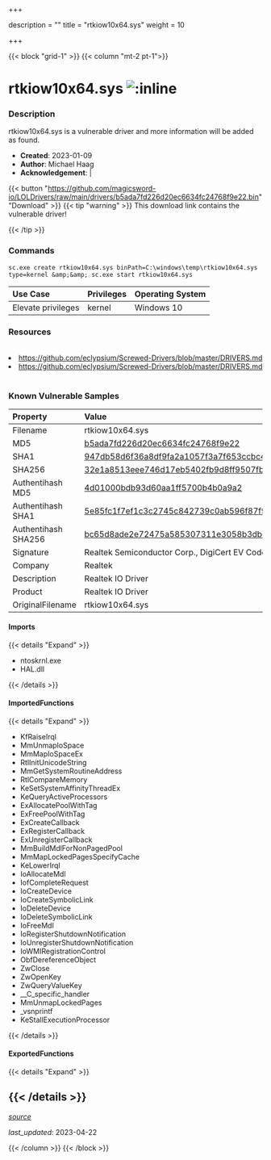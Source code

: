+++

description = ""
title = "rtkiow10x64.sys"
weight = 10

+++


{{< block "grid-1" >}}
{{< column "mt-2 pt-1">}}


# rtkiow10x64.sys ![:inline](/images/twitter_verified.png) 


### Description

rtkiow10x64.sys is a vulnerable driver and more information will be added as found.

- **Created**: 2023-01-09
- **Author**: Michael Haag
- **Acknowledgement**:  | [](https://twitter.com/)

{{< button "https://github.com/magicsword-io/LOLDrivers/raw/main/drivers/b5ada7fd226d20ec6634fc24768f9e22.bin" "Download" >}}
{{< tip "warning" >}}
This download link contains the vulnerable driver!

{{< /tip >}}

### Commands

```
sc.exe create rtkiow10x64.sys binPath=C:\windows\temp\rtkiow10x64.sys     type=kernel &amp;&amp; sc.exe start rtkiow10x64.sys
```

| Use Case | Privileges | Operating System | 
|:---- | ---- | ---- |
| Elevate privileges | kernel | Windows 10 |

### Resources
<br>
<li><a href=" https://github.com/eclypsium/Screwed-Drivers/blob/master/DRIVERS.md"> https://github.com/eclypsium/Screwed-Drivers/blob/master/DRIVERS.md</a></li>
<li><a href="https://github.com/eclypsium/Screwed-Drivers/blob/master/DRIVERS.md">https://github.com/eclypsium/Screwed-Drivers/blob/master/DRIVERS.md</a></li>
<br>

### Known Vulnerable Samples

| Property           | Value |
|:-------------------|:------|
| Filename           | rtkiow10x64.sys |
| MD5                | [b5ada7fd226d20ec6634fc24768f9e22](https://www.virustotal.com/gui/file/b5ada7fd226d20ec6634fc24768f9e22) |
| SHA1               | [947db58d6f36a8df9fa2a1057f3a7f653ccbc42e](https://www.virustotal.com/gui/file/947db58d6f36a8df9fa2a1057f3a7f653ccbc42e) |
| SHA256             | [32e1a8513eee746d17eb5402fb9d8ff9507fb6e1238e7ff06f7a5c50ff3df993](https://www.virustotal.com/gui/file/32e1a8513eee746d17eb5402fb9d8ff9507fb6e1238e7ff06f7a5c50ff3df993) |
| Authentihash MD5   | [4d01000bdb93d60aa1ff5700b4b0a9a2](https://www.virustotal.com/gui/search/authentihash%253A4d01000bdb93d60aa1ff5700b4b0a9a2) |
| Authentihash SHA1  | [5e85fc1f7ef1c3c2745c842739c0ab596f87f9f9](https://www.virustotal.com/gui/search/authentihash%253A5e85fc1f7ef1c3c2745c842739c0ab596f87f9f9) |
| Authentihash SHA256| [bc65d8ade2e72475a585307311e3058b3dbc4a7d2be6740c2c53a5902e698e7f](https://www.virustotal.com/gui/search/authentihash%253Abc65d8ade2e72475a585307311e3058b3dbc4a7d2be6740c2c53a5902e698e7f) |
| Signature         | Realtek Semiconductor Corp., DigiCert EV Code Signing CA, DigiCert   |
| Company           | Realtek                                             |
| Description       | Realtek IO Driver |
| Product           | Realtek IO Driver                       |
| OriginalFilename  | rtkiow10x64.sys  |


#### Imports
{{< details "Expand" >}}
* ntoskrnl.exe
* HAL.dll

{{< /details >}}
#### ImportedFunctions
{{< details "Expand" >}}
* KfRaiseIrql
* MmUnmapIoSpace
* MmMapIoSpaceEx
* RtlInitUnicodeString
* MmGetSystemRoutineAddress
* RtlCompareMemory
* KeSetSystemAffinityThreadEx
* KeQueryActiveProcessors
* ExAllocatePoolWithTag
* ExFreePoolWithTag
* ExCreateCallback
* ExRegisterCallback
* ExUnregisterCallback
* MmBuildMdlForNonPagedPool
* MmMapLockedPagesSpecifyCache
* KeLowerIrql
* IoAllocateMdl
* IofCompleteRequest
* IoCreateDevice
* IoCreateSymbolicLink
* IoDeleteDevice
* IoDeleteSymbolicLink
* IoFreeMdl
* IoRegisterShutdownNotification
* IoUnregisterShutdownNotification
* IoWMIRegistrationControl
* ObfDereferenceObject
* ZwClose
* ZwOpenKey
* ZwQueryValueKey
* __C_specific_handler
* MmUnmapLockedPages
* _vsnprintf
* KeStallExecutionProcessor

{{< /details >}}
#### ExportedFunctions
{{< details "Expand" >}}

{{< /details >}}
-----



[*source*](https://github.com/magicsword-io/LOLDrivers/tree/main/yaml/rtkiow10x64.yaml)

*last_updated:* 2023-04-22








{{< /column >}}
{{< /block >}}

